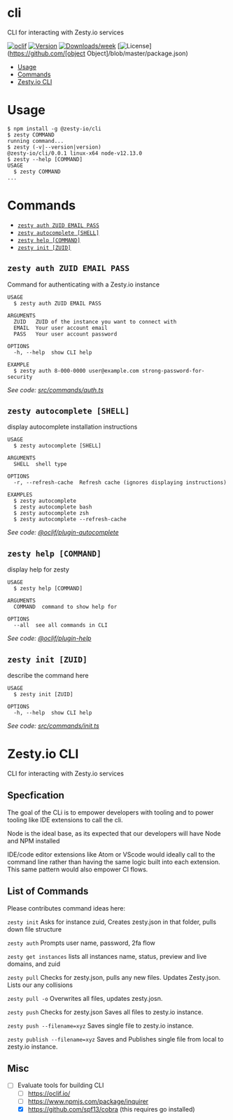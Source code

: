 cli
===

CLI for interacting with Zesty.io services

[![oclif](https://img.shields.io/badge/cli-oclif-brightgreen.svg)](https://oclif.io)
[![Version](https://img.shields.io/npm/v/cli.svg)](https://npmjs.org/package/cli)
[![Downloads/week](https://img.shields.io/npm/dw/cli.svg)](https://npmjs.org/package/cli)
[![License](https://img.shields.io/npm/l/cli.svg)](https://github.com/[object Object]/blob/master/package.json)

<!-- toc -->
* [Usage](#usage)
* [Commands](#commands)
* [Zesty.io CLI](#zestyio-cli)
<!-- tocstop -->
# Usage
<!-- usage -->
```sh-session
$ npm install -g @zesty-io/cli
$ zesty COMMAND
running command...
$ zesty (-v|--version|version)
@zesty-io/cli/0.0.1 linux-x64 node-v12.13.0
$ zesty --help [COMMAND]
USAGE
  $ zesty COMMAND
...
```
<!-- usagestop -->
# Commands
<!-- commands -->
* [`zesty auth ZUID EMAIL PASS`](#zesty-auth-zuid-email-pass)
* [`zesty autocomplete [SHELL]`](#zesty-autocomplete-shell)
* [`zesty help [COMMAND]`](#zesty-help-command)
* [`zesty init [ZUID]`](#zesty-init-zuid)

## `zesty auth ZUID EMAIL PASS`

Command for authenticating with a Zesty.io instance

```
USAGE
  $ zesty auth ZUID EMAIL PASS

ARGUMENTS
  ZUID   ZUID of the instance you want to connect with
  EMAIL  Your user account email
  PASS   Your user account password

OPTIONS
  -h, --help  show CLI help

EXAMPLE
  $ zesty auth 8-000-0000 user@example.com strong-password-for-security
```

_See code: [src/commands/auth.ts](https://github.com/zesty-io/cli/blob/v0.0.1/src/commands/auth.ts)_

## `zesty autocomplete [SHELL]`

display autocomplete installation instructions

```
USAGE
  $ zesty autocomplete [SHELL]

ARGUMENTS
  SHELL  shell type

OPTIONS
  -r, --refresh-cache  Refresh cache (ignores displaying instructions)

EXAMPLES
  $ zesty autocomplete
  $ zesty autocomplete bash
  $ zesty autocomplete zsh
  $ zesty autocomplete --refresh-cache
```

_See code: [@oclif/plugin-autocomplete](https://github.com/oclif/plugin-autocomplete/blob/v0.1.4/src/commands/autocomplete/index.ts)_

## `zesty help [COMMAND]`

display help for zesty

```
USAGE
  $ zesty help [COMMAND]

ARGUMENTS
  COMMAND  command to show help for

OPTIONS
  --all  see all commands in CLI
```

_See code: [@oclif/plugin-help](https://github.com/oclif/plugin-help/blob/v2.2.1/src/commands/help.ts)_

## `zesty init [ZUID]`

describe the command here

```
USAGE
  $ zesty init [ZUID]

OPTIONS
  -h, --help  show CLI help
```

_See code: [src/commands/init.ts](https://github.com/zesty-io/cli/blob/v0.0.1/src/commands/init.ts)_
<!-- commandsstop -->




# Zesty.io CLI
CLI for interacting with Zesty.io services

## Specfication

The goal of the CLi is to empower developers with tooling and to power tooling like IDE extensions to call the cli.

Node is the ideal base, as its expected that our developers will have Node and NPM installed

IDE/code editor extensions like Atom or VScode would ideally call to the command line rather than having the same logic built into each extension. This same pattern would also empower CI flows.


## List of Commands
Please contributes command ideas here:

`zesty init` 
Asks for instance zuid, Creates zesty.json in that folder, pulls down file structure

`zesty auth`
Prompts user name, password, 2fa flow

`zesty get instances`
lists all instances name, status, preview and live domains, and zuid

`zesty pull` 
Checks for zesty.json, pulls any new files. Updates Zesty.json. Lists our any collisions

  `zesty pull -o` 
   Overwrites all files, updates zesty.josn.

`zesty push` 
Checks for zesty.json Saves all files to zesty.io instance.

`zesty push --filename=xyz` 
Saves single file to zesty.io instance.

`zesty publish --filename=xyz` 
Saves and Publishes single file from local to zesty.io instance.


## Misc
- [ ] Evaluate tools for building CLI
  - [ ] https://oclif.io/
  - [ ] https://www.npmjs.com/package/inquirer
  - [X] https://github.com/spf13/cobra (this requires go installed)
